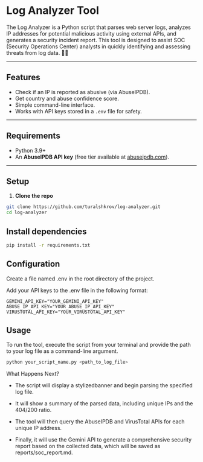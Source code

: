 # Log Analyzer Tool

The Log Analyzer is a Python script that parses web server logs, analyzes IP addresses for potential malicious activity using external APIs, and generates a security incident report. This tool is designed to assist SOC (Security Operations Center) analysts in quickly identifying and assessing threats from log data. 🕵️‍♀️

---

## Features  
- Check if an IP is reported as abusive (via AbuseIPDB).  
- Get country and abuse confidence score.  
- Simple command-line interface.  
- Works with API keys stored in a `.env` file for safety.  

---

## Requirements  
- Python 3.9+  
- An **AbuseIPDB API key** (free tier available at [abuseipdb.com](https://abuseipdb.com)).  

---

## Setup  

1. **Clone the repo**  

```bash
git clone https://github.com/turalshkrov/log-analyzer.git
cd log-analyzer
```
## Install dependencies
```bash
pip install -r requirements.txt
```

## Configuration
Create a file named .env in the root directory of the project.

Add your API keys to the .env file in the following format:

```env
GEMINI_API_KEY="YOUR_GEMINI_API_KEY"
ABUSE_IP_API_KEY="YOUR_ABUSE_IP_API_KEY"
VIRUSTOTAL_API_KEY="YOUR_VIRUSTOTAL_API_KEY"
```

## Usage
To run the tool, execute the script from your terminal and provide the path to your log file as a command-line argument.

```bash
python your_script_name.py <path_to_log_file>
```

What Happens Next?
- The script will display a stylizedbanner and begin parsing the specified log file.

- It will show a summary of the parsed data, including unique IPs and the 404/200 ratio.

- The tool will then query the AbuseIPDB and VirusTotal APIs for each unique IP address.

- Finally, it will use the Gemini API to generate a comprehensive security report based on the collected data, which will be saved as reports/soc_report.md.
